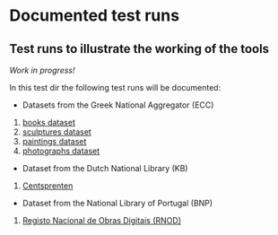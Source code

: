 # Documented test runs

## Test runs to illustrate the working of the tools

_Work in progress!_

In this test dir the following test runs will be documented:

* Datasets from the Greek National Aggregator (ECC)
  
1. [books dataset](./ecc-books)
2. [sculptures dataset](./ecc-sculptures)
3. [paintings dataset](./ecc-paintings)
4. [photographs dataset](./ecc-photographs)

* Dataset from the Dutch National Library (KB)

1. [Centsprenten](./kb-centsprenten)

* Dataset from the National Library of Portugal (BNP)
  
1. [Registo Nacional de Obras Digitais (RNOD)](./bnp-rnod)
